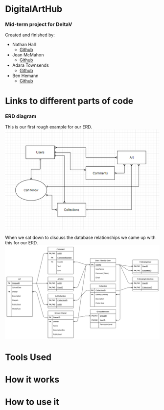 
# DigitalArtHub
### Mid-term project for DeltaV   
Created and finished by:
- Nathan Hall 
    - [Github](https://github.com/Vavyo)
- Jean McMahon 
    - [Github](https://github.com/jmcia2020)
- Adara Townsends 
    - [Github](https://github.com/adard2002)
- Ben Hemann 
    - [Github](https://github.com/Kozer2)




# Links to different parts of code




### ERD diagram
This is our first rough example for our ERD.
![Diagram](assets/image.png)


When we sat down to discuss the database relationships we came up with this for our ERD.
![Diagram](assets/DigitalArtHubERD.png)




# Tools Used



# How it works




# How to use it
